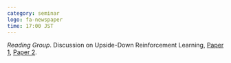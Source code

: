 ```yaml
---
category: seminar
logo: fa-newspaper
time: 17:00 JST
---
```


*Reading Group*.  Discussion on Upside-Down Reinforcement Learning, [Paper 1](https://arxiv.org/abs/1912.02877), [Paper 2](https://arxiv.org/abs/1912.02875).



